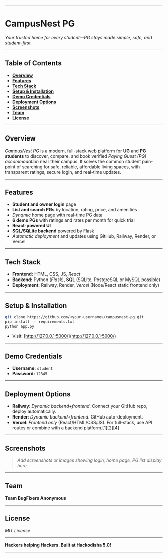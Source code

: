 ***

# **CampusNest PG**

*Your trusted home for every student—PG stays made simple, safe, and student-first.*

***

## **Table of Contents**

- [**Overview**](#overview)
- [**Features**](#features)
- [**Tech Stack**](#tech-stack)
- [**Setup & Installation**](#setup--installation)
- [**Demo Credentials**](#demo-credentials)
- [**Deployment Options**](#deployment-options)
- [**Screenshots**](#screenshots)
- [**Team**](#team)
- [**License**](#license)

***

## **Overview**

*CampusNest PG* is a modern, full-stack web platform for **UG** and **PG students** to discover, compare, and book verified *Paying Guest (PG) accommodation* near their campus. It solves the common student pain-point of searching for safe, reliable, affordable living spaces, with transparent ratings, secure login, and real-time updates.

***

## **Features**

- **Student and owner login** page
- **List and search PGs** by location, rating, price, and amenities
- *Dynamic* home page with real-time PG data
- **6 demo PGs** with ratings and rates per month for quick trial
- **React-powered UI**
- **SQL/SQLite backend** powered by Flask
- *Automatic deployment* and updates using GitHub, Railway, Render, or Vercel

***

## **Tech Stack**

- **Frontend:** HTML, CSS, JS, *React*
- **Backend:** Python (*Flask*), **SQL** (SQLite, PostgreSQL or MySQL possible)
- **Deployment:** Railway, Render, *Vercel* (Node/React static frontend only)

***

## **Setup & Installation**

```bash
git clone https://github.com/<your-username>/campusnest-pg.git
pip install -r requirements.txt
python app.py
```
- Visit: [http://127.0.0.1:5000/](http://127.0.0.1:5000/)

***

## **Demo Credentials**

- **Username:** `student`
- **Password:** `12345`

***

## **Deployment Options**

- **Railway**: *Dynamic backend+frontend*. Connect your GitHub repo, deploy automatically.
- **Render**: *Dynamic backend+frontend*. GitHub auto-deployment.
- **Vercel**: *Frontend only* (React/HTML/CSS/JS). For full-stack, use API routes or combine with a backend platform.[1][2][4]

***

## **Screenshots**

> _Add screenshots or images showing login, home page, PG list display here._

***

## **Team**

**Team BugFixers Anonymous**

***

## **License**

*MIT License*

***

**Hackers helping Hackers. Built at Hackodisha 5.0!**

***

